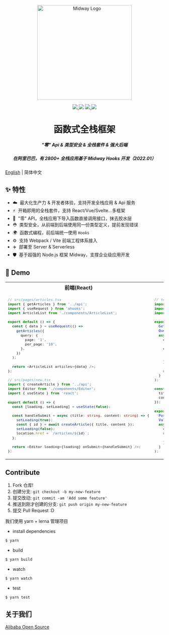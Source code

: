 <p align="center">
  <img src="https://img.alicdn.com/imgextra/i4/O1CN01AJ1lNS20vkL7tTuUj_!!6000000006912-2-tps-1060-868.png" height="300" alt="Midway Logo" />
</p>

<p align="center">
  <a href="https://www.npmjs.com/package/@midwayjs/hooks">
    <img src="https://img.shields.io/npm/v/@midwayjs/hooks/latest?style=for-the-badge">
  </a>
  <img src="https://img.shields.io/github/workflow/status/midwayjs/hooks/Node.js%20CI/master?style=for-the-badge">
  <a href="https://codecov.io/gh/midwayjs/hooks">
    <img src="https://img.shields.io/codecov/c/github/midwayjs/hooks?style=for-the-badge">
  </a>
  <img src="https://img.shields.io/npm/l/@midwayjs/hooks?style=for-the-badge">
</p>

<h1 align="center">函数式全栈框架</h1>

<h5 align="center">"零" Api & 类型安全 & 全栈套件 & 强大后端</h5>
<h5 align="center">在阿里巴巴，有 2800+ 全栈应用基于 Midway Hooks 开发（2022.01）</h5>

[English](./README.md) | 简体中文

## ✨ 特性

- ☁️&nbsp;&nbsp;最大化生产力 & 开发者体验，支持开发全栈应用 & Api 服务
- ⚡️&nbsp;&nbsp;开箱即用的全栈套件，支持 React/Vue/Svelte...多框架
- 🌈&nbsp;&nbsp;"零" API，全栈应用下导入函数直接调用接口，抹去胶水层
- ⛑️&nbsp;&nbsp;类型安全，从前端到后端使用同一份类型定义，提前发现错误
- 🌍&nbsp;&nbsp;函数式编程，前后端统一使用 `Hooks`
- ⚙️&nbsp;&nbsp;支持 Webpack / Vite 前端工程体系接入
- ✈️&nbsp;&nbsp;部署至 Server & Serverless
- 🛡&nbsp;&nbsp;基于超强的 Node.js 框架 Midway，支撑企业级应用开发

## 🌰 Demo

<table>
<tr>
<th style="text-align: center;"> 前端(React) </th>
<th style="text-align: center;"> 后端(Midway Hooks) </th>
</tr>
<tr>
<td>
<sub>

<!-- prettier-ignore -->
```ts
// src/pages/articles.tsx
import { getArticles } from '../api';
import { useRequest } from 'ahooks';
import ArticleList from './components/ArticleList';

export default () => {
  const { data } = useRequest(() =>
    getArticles({
      query: {
        page: '1',
        per_page: '10',
      },
    })
  );

  return <ArticleList articles={data} />;
};

// src/pages/new.tsx
import { createArticle } from '../api';
import Editor from './components/Editor';
import { useState } from 'react';

export default () => {
  const [loading, setLoading] = useState(false);

  const handleSubmit = async (title: string, content: string) => {
    setLoading(true);
    const { id } = await createArticle({ title, content });
    setLoading(false);
    location.href = `/articles/${id}`;
  };

  return <Editor loading={loading} onSubmit={handleSubmit} />;
};

```

</sub>
</td>
<td>

<sub>

```ts
// src/api/index.ts
import { Api, Get, Post, Validate, Query, useContext } from '@midwayjs/hooks';
import { z } from 'zod';
import database from './database';

export const getArticles = Api(
  Get(),
  Query<{ page: string; per_page: string }>(),
  async () => {
    const ctx = useContext();

    const articles = await database.articles.find({
      page: ctx.query.page,
      per_page: ctx.query.per_page,
    });

    return articles;
  }
);

const ArticleSchema = z.object({
  title: z.string().min(3).max(16),
  content: z.string().min(1),
});

export const createArticle = Api(
  Post(),
  Validate(ArticleSchema),
  async (article: z.infer<typeof ArticleSchema>) => {
    const newArticle = await database.articles.create(article);
    return {
      id: newArticle.id,
    };
  }
);
```

</sub>
</td>
</tr>
</table>

## Contribute

1. Fork 仓库!
2. 创建分支: `git checkout -b my-new-feature`
3. 提交改动: `git commit -am 'Add some feature'`
4. 推送到刚才创建的分支: `git push origin my-new-feature`
5. 提交 Pull Request :D

我们使用 yarn + lerna 管理项目

- install dependencies

```bash
$ yarn
```

- build

```bash
$ yarn build
```

- watch

```bash
$ yarn watch
```

- test

```bash
$ yarn test
```

## 关于我们

[Alibaba Open Source](https://opensource.alibaba.com/)
